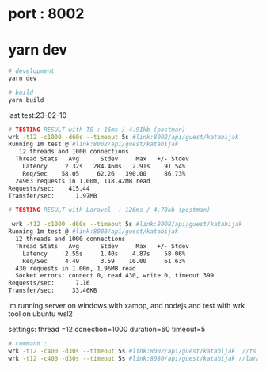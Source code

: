 # port : 8002
# yarn dev

```bash
# development
yarn dev

# build
yarn build
```


last test:23-02-10

```bash
# TESTING RESULT with TS : 16ms / 4.91kb (postman)
wrk -t12 -c1000 -d60s --timeout 5s #link:8002/api/guest/katabijak
Running 1m test @ #link:8002/api/guest/katabijak
   12 threads and 1000 connections
  Thread Stats   Avg      Stdev     Max   +/- Stdev
    Latency     2.32s   284.46ms   2.91s    91.54%
    Req/Sec    58.05     62.26   390.00     86.73%
  24963 requests in 1.00m, 118.42MB read
Requests/sec:    415.44
Transfer/sec:      1.97MB
```

```bash
# TESTING RESULT with Laravel  : 126ms / 4.78kb (postman)

 wrk -t12 -c1000 -d60s --timeout 5s #link:8008/api/guest/katabijak
Running 1m test @ #link:8008/api/guest/katabijak
  12 threads and 1000 connections
  Thread Stats   Avg      Stdev     Max   +/- Stdev
    Latency     2.55s     1.40s    4.87s    58.06%
    Req/Sec     4.49      3.59    10.00     61.63%
  430 requests in 1.00m, 1.96MB read
  Socket errors: connect 0, read 430, write 0, timeout 399
Requests/sec:      7.16
Transfer/sec:     33.46KB
```

 




im running server on windows with xampp, and nodejs
and test with wrk tool on ubuntu wsl2

settings:
thread =12
conection=1000
duration=60
timeout=5

```bash
# command :
wrk -t12 -c400 -d30s --timeout 5s #link:8002/api/guest/katabijak  //ts
wrk -t12 -c400 -d30s --timeout 5s #link:8080/api/guest/katabijak //laravel
```

